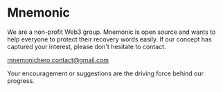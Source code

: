 # Mnemonic

We are a non-profit Web3 group. Mnemonic is open source and wants to help everyone to protect their recovery words easily. If our concept has captured your interest, please don't hesitate to contact.

mnemonichero.contact@gmail.com

Your encouragement or suggestions are the driving force behind our progress.

